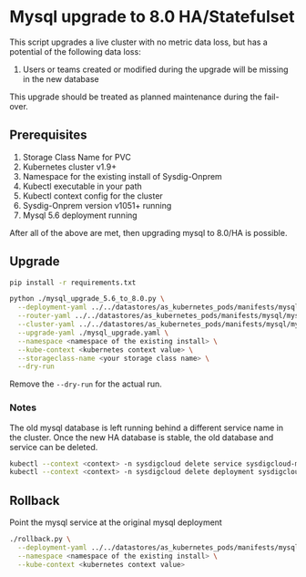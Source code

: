 # Mysql upgrade to 8.0 HA/Statefulset

This script upgrades a live cluster with no metric data loss, but has a potential of the following data loss:
1. Users or teams created or modified during the upgrade will be missing in the new database

This upgrade should be treated as planned maintenance during the fail-over.

## Prerequisites

1. Storage Class Name for PVC
2. Kubernetes cluster v1.9+
3. Namespace for the existing install of Sysdig-Onprem
4. Kubectl executable in your path
5. Kubectl context config for the cluster
6. Sysdig-Onprem version v1051+ running
7. Mysql 5.6 deployment running

After all of the above are met, then upgrading mysql to 8.0/HA is possible.

## Upgrade

```bash
pip install -r requirements.txt

python ./mysql_upgrade_5.6_to_8.0.py \
  --deployment-yaml ../../datastores/as_kubernetes_pods/manifests/mysql/mysql-deployment.yaml \
  --router-yaml ../../datastores/as_kubernetes_pods/manifests/mysql/mysql-router-statefulset.yaml \
  --cluster-yaml ../../datastores/as_kubernetes_pods/manifests/mysql/mysql-cluster-statefulset.yaml \
  --upgrade-yaml ./mysql_upgrade.yaml \
  --namespace <namespace of the existing install> \
  --kube-context <kubernetes context value> \
  --storageclass-name <your storage class name> \
  --dry-run
```

Remove the `--dry-run` for the actual run.

### Notes

The old mysql database is left running behind a different service name in the cluster. Once the new 
HA database is stable, the old database and service can be deleted.

```bash
kubectl --context <context> -n sysdigcloud delete service sysdigcloud-mysql-old
kubectl --context <context> -n sysdigcloud delete deployment sysdigcloud-mysql
```

## Rollback

Point the mysql service at the original mysql deployment
```bash
./rollback.py \
  --deployment-yaml ../../datastores/as_kubernetes_pods/manifests/mysql/mysql-deployment.yaml \
  --namespace <namespace of the existing install> \
  --kube-context <kubernetes context value>
```
